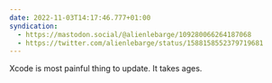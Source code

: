 ```yaml
---
date: 2022-11-03T14:17:46.777+01:00
syndication:
  - https://mastodon.social/@alienlebarge/109280066264187068
  - https://twitter.com/alienlebarge/status/1588158552379719681
---
```

Xcode is most painful thing to update. It takes ages.
